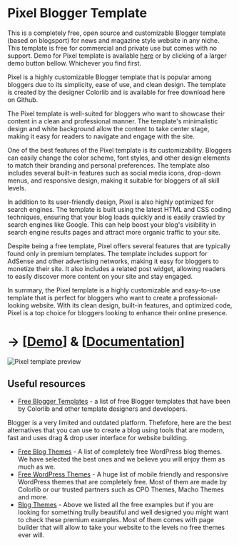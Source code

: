 # Pixel Blogger Template

This is a completely free, open source and customizable Blogger template (based on blogsport) for news and magazine style website in any niche. 
This template is free for commercial and private use but comes with no support. Demo for Pixel template is available [here](https://pixel-template.blogspot.com) or by clicking of a larger demo button bellow. Whichever you find first.

Pixel is a highly customizable Blogger template that is popular among bloggers due to its simplicity, ease of use, and clean design. The template is created by the designer Colorlib and is available for free download here on Github.

The Pixel template is well-suited for bloggers who want to showcase their content in a clean and professional manner. The template's minimalistic design and white background allow the content to take center stage, making it easy for readers to navigate and engage with the site.

One of the best features of the Pixel template is its customizability. Bloggers can easily change the color scheme, font styles, and other design elements to match their branding and personal preferences. The template also includes several built-in features such as social media icons, drop-down menus, and responsive design, making it suitable for bloggers of all skill levels.

In addition to its user-friendly design, Pixel is also highly optimized for search engines. The template is built using the latest HTML and CSS coding techniques, ensuring that your blog loads quickly and is easily crawled by search engines like Google. This can help boost your blog's visibility in search engine results pages and attract more organic traffic to your site.

Despite being a free template, Pixel offers several features that are typically found only in premium templates. The template includes support for AdSense and other advertising networks, making it easy for bloggers to monetize their site. It also includes a related post widget, allowing readers to easily discover more content on your site and stay engaged.

In summary, the Pixel template is a highly customizable and easy-to-use template that is perfect for bloggers who want to create a professional-looking website. With its clean design, built-in features, and optimized code, Pixel is a top choice for bloggers looking to enhance their online presence.

# -> [[Demo](https://pixel-template.blogspot.com)] & [[Documentation](https://pixel-template.blogspot.com/p/documentation.html)]


![Pixel template preview](https://colorlib.com/wp/wp-content/uploads/sites/2/pixel-free-news-adsense-blogger-template.jpg)




## Useful resources 

* [Free Blogger Templates](https://colorlib.com/wp/free-blogger-templates/) - a list of free Blogger templates that have been by Colorlib and other template designers and developers. 

Blogger is a very limited and outdated platform. Thefefore, here are the best alternatives that you can use to create a blog using tools that are modern, fast and uses drag & drop user interface for website building.
* [Free Blog Themes](https://colorlib.com/wp/free-wordpress-blog-themes/) - A list of completely free WordPress blog themes. We have selected the best ones and we believe you will enjoy them as much as we. 
* [Free WordPress Themes](https://colorlib.com/wp/free-wordpress-themes/) - A huge list of mobile friendly and responsive WordPress themes that are completely free. Most of them are made by Colorlib or our trusted partners such as CPO Themes, Macho Themes and more. 
* [Blog Themes](https://colorlib.com/wp/best-personal-blog-wordpress-themes/) - Above we listed all the free examples but if you are looking for something trully beautiful and well designed you might want to check these premium examples. Most of them comes with page builder that will allow to take your website to the levels no free themes ever will. 
